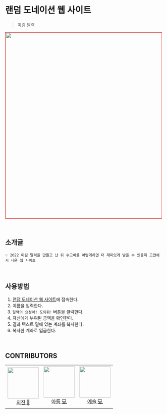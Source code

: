# 랜덤 도네이션 웹 사이트
> 미림 달력

<div align=center>
  
<img src="https://user-images.githubusercontent.com/48716775/157135559-292ada7e-fe1b-499e-a35a-4d384e6c8f38.png" width="600" 
     style="border: 1px solid red"/>

</div>

<br/>

## 소개글
```
💡 2022 미림 달력을 만들고 난 뒤 수고비를 어떻게하면 더 재미있게 받을 수 있을까 고만해서 나온 웹 사이트
```

<br/>

## 사용방법
1. [랜덤 도네이션 웹 사이트](https://random-donation-16bda.web.app/)에 접속한다.
2. 이름을 입력한다. 
3. `달력의 요정아! 도와줘!` 버튼을 클릭한다.
4. 자신에게 부여된 금액을 확인한다.
5. 결과 텍스트 밑에 있는 계좌를 복사한다.
6. 복사한 계좌로 입금한다.

<br/>

## CONTRIBUTORS 

<table>
  <tr height="140px">
  <td align="center">
      <a href="https://bit.ly/3LZ2CdR"><img height="100px" width="100px" src="https://avatars.githubusercontent.com/u/49094082?v=4"/></a>
      <br />
      <a href="httpshttps://github.com/2uijin">의진 🎨</a>
    </td>
    <td align="center">
      <a href="https://github.com/areumsheep"><img height="100px" width="100px" src="https://avatars.githubusercontent.com/u/48716298?v=4"/></a>
      <br />
      <a href="https://github.com/areumsheep">아름 💻</a>
    </td>
    <td align="center">
      <a href="https://github.com/parksil0"><img height="100px" width="100px" src="https://avatars.githubusercontent.com/u/48716775?v=4"/></a>
      <br />
      <a href="https://github.com/Leemainsw">예슬 💻</a>
    </td>
  </tr>
</table>

<br>
